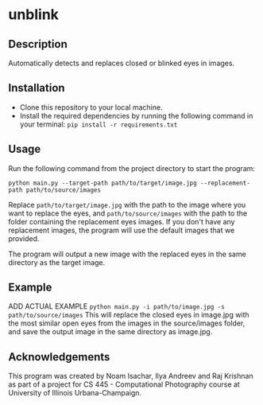 # unblink

## Description
Automatically detects and replaces closed or blinked eyes in images.

## Installation
* Clone this repository to your local machine.
* Install the required dependencies by running the following command in your terminal: `pip install -r requirements.txt`

## Usage
Run the following command from the project directory to start the program:

`python main.py --target-path path/to/target/image.jpg --replacement-path path/to/source/images`

Replace `path/to/target/image.jpg` with the path to the image where you want to replace the eyes, and `path/to/source/images` with the path to the folder containing the replacement eyes images.
If you don't have any replacement images, the program will use the default images that we provided.

The program will output a new image with the replaced eyes in the same directory as the target image.

## Example
ADD ACTUAL EXAMPLE
`python main.py -i path/to/image.jpg -s path/to/source/images`
This will replace the closed eyes in image.jpg with the most similar open eyes from the images in the source/images folder, and save the output image in the same directory as image.jpg.

## Acknowledgements
This program was created by Noam Isachar, Ilya Andreev and Raj Krishnan as part of a project for CS 445 - Computational Photography course at University of Illinois Urbana-Champaign.

